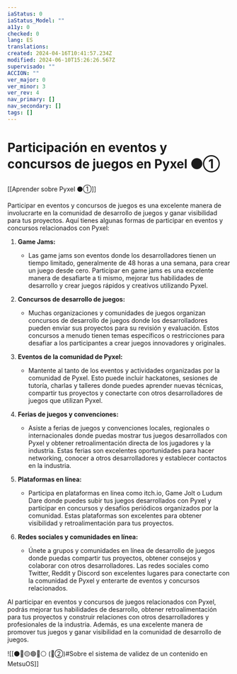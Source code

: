 ```yaml
---
iaStatus: 0
iaStatus_Model: ""
a11y: 0
checked: 0
lang: ES
translations: 
created: 2024-04-16T10:41:57.234Z
modified: 2024-06-10T15:26:26.567Z
supervisado: ""
ACCION: ""
ver_major: 0
ver_minor: 3
ver_rev: 4
nav_primary: []
nav_secondary: []
tags: []
---
```

# Participación en eventos y concursos de juegos en Pyxel ⚫①

[[Aprender sobre Pyxel  ⚫①]]

Participar en eventos y concursos de juegos es una excelente manera de involucrarte en la comunidad de desarrollo de juegos y ganar visibilidad para tus proyectos. Aquí tienes algunas formas de participar en eventos y concursos relacionados con Pyxel:

1. **Game Jams:**
   - Las game jams son eventos donde los desarrolladores tienen un tiempo limitado, generalmente de 48 horas a una semana, para crear un juego desde cero. Participar en game jams es una excelente manera de desafiarte a ti mismo, mejorar tus habilidades de desarrollo y crear juegos rápidos y creativos utilizando Pyxel.

2. **Concursos de desarrollo de juegos:**
   - Muchas organizaciones y comunidades de juegos organizan concursos de desarrollo de juegos donde los desarrolladores pueden enviar sus proyectos para su revisión y evaluación. Estos concursos a menudo tienen temas específicos o restricciones para desafiar a los participantes a crear juegos innovadores y originales.

3. **Eventos de la comunidad de Pyxel:**
   - Mantente al tanto de los eventos y actividades organizadas por la comunidad de Pyxel. Esto puede incluir hackatones, sesiones de tutoría, charlas y talleres donde puedes aprender nuevas técnicas, compartir tus proyectos y conectarte con otros desarrolladores de juegos que utilizan Pyxel.

4. **Ferias de juegos y convenciones:**
   - Asiste a ferias de juegos y convenciones locales, regionales o internacionales donde puedas mostrar tus juegos desarrollados con Pyxel y obtener retroalimentación directa de los jugadores y la industria. Estas ferias son excelentes oportunidades para hacer networking, conocer a otros desarrolladores y establecer contactos en la industria.

5. **Plataformas en línea:**
   - Participa en plataformas en línea como itch.io, Game Jolt o Ludum Dare donde puedes subir tus juegos desarrollados con Pyxel y participar en concursos y desafíos periódicos organizados por la comunidad. Estas plataformas son excelentes para obtener visibilidad y retroalimentación para tus proyectos.

6. **Redes sociales y comunidades en línea:**
   - Únete a grupos y comunidades en línea de desarrollo de juegos donde puedas compartir tus proyectos, obtener consejos y colaborar con otros desarrolladores. Las redes sociales como Twitter, Reddit y Discord son excelentes lugares para conectarte con la comunidad de Pyxel y enterarte de eventos y concursos relacionados.

Al participar en eventos y concursos de juegos relacionados con Pyxel, podrás mejorar tus habilidades de desarrollo, obtener retroalimentación para tus proyectos y construir relaciones con otros desarrolladores y profesionales de la industria. Además, es una excelente manera de promover tus juegos y ganar visibilidad en la comunidad de desarrollo de juegos.

![[⚫🔴🟡🟢🔵⚪ (🔴②)#Sobre el sistema de validez de un contenido en MetsuOS]]